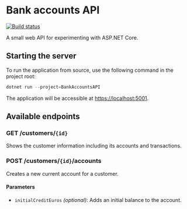 # Bank accounts API
[![Build status](https://github.com/d-luk/bank-accounts-api/workflows/Build/badge.svg)](https://github.com/d-luk/bank-accounts-api/actions)

A small web API for experimenting with ASP.NET Core.

## Starting the server
To run the application from source, use the following command in the project root:

```PowerShell
dotnet run --project=BankAccountsAPI
```

The application will be accessible at [https://localhost:5001](https://localhost:5001).

## Available endpoints

 ### GET /customers/`{id}`
 Shows the customer information including its accounts and transactions.
 
### POST /customers/`{id}`/accounts
Creates a new current account for a customer.

#### Parameters
- `initialCreditEuros` *(optional)*: Adds an initial balance to the account.
